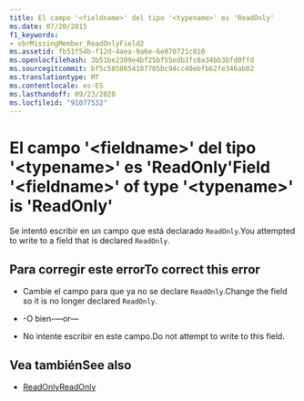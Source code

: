 ```yaml
---
title: El campo '<fieldname>' del tipo '<typename>' es 'ReadOnly'
ms.date: 07/20/2015
f1_keywords:
- vbrMissingMember_ReadOnlyField2
ms.assetid: fb51f54b-f12d-4aea-9a6e-6e070721c010
ms.openlocfilehash: 3b51be2309e4bf25bf55edb3fc8a34bb3bfd0ffd
ms.sourcegitcommit: bf5c5850654187705bc94cc40ebfb62fe346ab02
ms.translationtype: MT
ms.contentlocale: es-ES
ms.lasthandoff: 09/23/2020
ms.locfileid: "91077532"
---
```

# <a name="field-fieldname-of-type-typename-is-readonly"></a><span data-ttu-id="f92c8-102">El campo '\<fieldname>' del tipo '\<typename>' es 'ReadOnly'</span><span class="sxs-lookup"><span data-stu-id="f92c8-102">Field '\<fieldname>' of type '\<typename>' is 'ReadOnly'</span></span>

<span data-ttu-id="f92c8-103">Se intentó escribir en un campo que está declarado `ReadOnly`.</span><span class="sxs-lookup"><span data-stu-id="f92c8-103">You attempted to write to a field that is declared `ReadOnly`.</span></span>  
  
## <a name="to-correct-this-error"></a><span data-ttu-id="f92c8-104">Para corregir este error</span><span class="sxs-lookup"><span data-stu-id="f92c8-104">To correct this error</span></span>  
  
- <span data-ttu-id="f92c8-105">Cambie el campo para que ya no se declare `ReadOnly`.</span><span class="sxs-lookup"><span data-stu-id="f92c8-105">Change the field so it is no longer declared `ReadOnly`.</span></span>  
  
- <span data-ttu-id="f92c8-106">-O bien-</span><span class="sxs-lookup"><span data-stu-id="f92c8-106">—or—</span></span>  
  
- <span data-ttu-id="f92c8-107">No intente escribir en este campo.</span><span class="sxs-lookup"><span data-stu-id="f92c8-107">Do not attempt to write to this field.</span></span>  
  
## <a name="see-also"></a><span data-ttu-id="f92c8-108">Vea también</span><span class="sxs-lookup"><span data-stu-id="f92c8-108">See also</span></span>

- [<span data-ttu-id="f92c8-109">ReadOnly</span><span class="sxs-lookup"><span data-stu-id="f92c8-109">ReadOnly</span></span>](../language-reference/modifiers/readonly.md)
